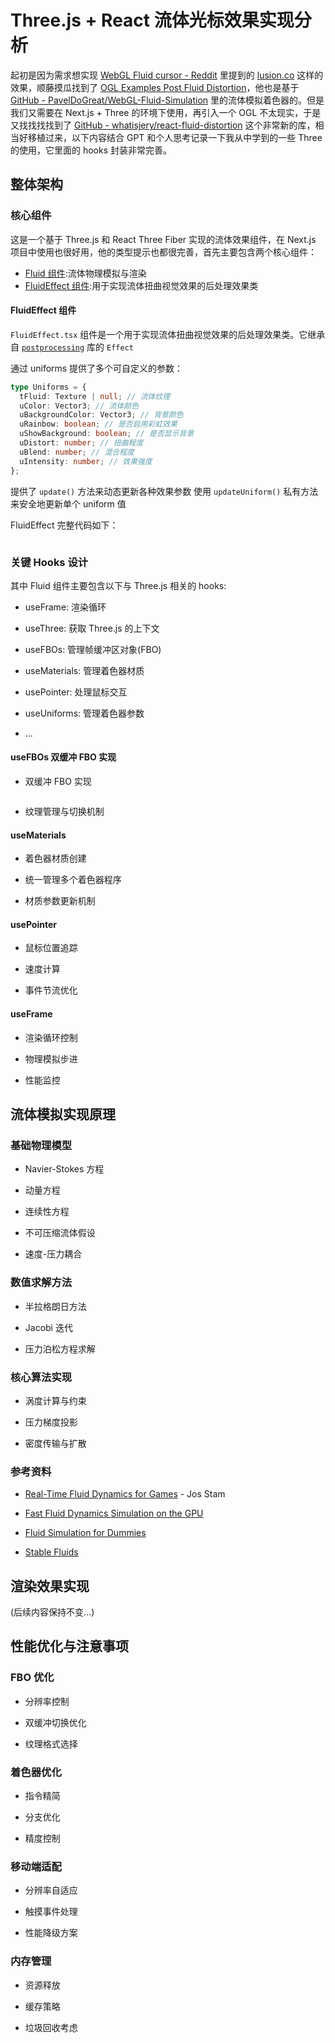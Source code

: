 # Three.js + React 流体光标效果实现分析

起初是因为需求想实现 [WebGL Fluid cursor - Reddit](https://www.reddit.com/r/webgl/comments/17kmm0z/webgl_fluid_cursor/) 里提到的 [lusion.co](https://lusion.co/) 这样的效果，顺藤摸瓜找到了 [OGL Examples Post Fluid Distortion](https://oframe.github.io/ogl/examples/?src=post-fluid-distortion.html)，他也是基于 [GitHub - PavelDoGreat/WebGL-Fluid-Simulation](https://github.com/PavelDoGreat/WebGL-Fluid-Simulation) 里的流体模拟着色器的。但是我们又需要在 Next.js + Three 的环境下使用，再引入一个 OGL 不太现实，于是又找找找找到了 [GitHub - whatisjery/react-fluid-distortion](https://github.com/whatisjery/react-fluid-distortion) 这个非常新的库，相当好移植过来，以下内容结合 GPT 和个人思考记录一下我从中学到的一些 Three 的使用，它里面的 hooks 封装非常完善。

## 整体架构

### 核心组件

这是一个基于 Three.js 和 React Three Fiber 实现的流体效果组件，在 Next.js 项目中使用也很好用，他的类型提示也都很完善，首先主要包含两个核心组件：

- [Fluid 组件](https://github.com/whatisjery/react-fluid-distortion/blob/main/lib/Fluid.tsx):流体物理模拟与渲染
- [FluidEffect 组件](https://github.com/whatisjery/react-fluid-distortion/blob/main/lib/effect/FluidEffect.tsx):用于实现流体扭曲视觉效果的后处理效果类

#### FluidEffect 组件

`FluidEffect.tsx` 组件是一个用于实现流体扭曲视觉效果的后处理效果类。它继承自 [`postprocessing`](https://github.com/pmndrs/postprocessing) 库的 `Effect`

通过 uniforms 提供了多个可自定义的参数：

```typescript
type Uniforms = {
  tFluid: Texture | null; // 流体纹理
  uColor: Vector3; // 流体颜色
  uBackgroundColor: Vector3; // 背景颜色
  uRainbow: boolean; // 是否启用彩虹效果
  uShowBackground: boolean; // 是否显示背景
  uDistort: number; // 扭曲程度
  uBlend: number; // 混合程度
  uIntensity: number; // 效果强度
};
```

提供了 `update()` 方法来动态更新各种效果参数
使用 `updateUniform()` 私有方法来安全地更新单个 uniform 值

FluidEffect 完整代码如下：

```tsx

```

### 关键 Hooks 设计

其中 Fluid 组件主要包含以下与 Three.js 相关的 hooks:

- useFrame: 渲染循环

- useThree: 获取 Three.js 的上下文

- useFBOs: 管理帧缓冲区对象(FBO)

- useMaterials: 管理着色器材质

- usePointer: 处理鼠标交互

- useUniforms: 管理着色器参数

- ...

#### useFBOs 双缓冲 FBO 实现

- 双缓冲 FBO 实现

```tsx

```

- 纹理管理与切换机制

#### useMaterials

- 着色器材质创建

- 统一管理多个着色器程序

- 材质参数更新机制

#### usePointer

- 鼠标位置追踪

- 速度计算

- 事件节流优化

#### useFrame

- 渲染循环控制

- 物理模拟步进

- 性能监控

## 流体模拟实现原理

### 基础物理模型

- Navier-Stokes 方程

- 动量方程

- 连续性方程

- 不可压缩流体假设

- 速度-压力耦合

### 数值求解方法

- 半拉格朗日方法

- Jacobi 迭代

- 压力泊松方程求解

### 核心算法实现

- 涡度计算与约束

- 压力梯度投影

- 密度传输与扩散

### 参考资料

- [Real-Time Fluid Dynamics for Games](https://www.dgp.toronto.edu/public_user/stam/reality/Research/pdf/GDC03.pdf) - Jos Stam

- [Fast Fluid Dynamics Simulation on the GPU](https://developer.nvidia.com/gpugems/gpugems/part-vi-beyond-triangles/chapter-38-fast-fluid-dynamics-simulation-gpu)

- [Fluid Simulation for Dummies](https://mikeash.com/pyblog/fluid-simulation-for-dummies.html)

- [Stable Fluids](https://www.dgp.toronto.edu/public_user/stam/reality/Research/pdf/ns.pdf)

## 渲染效果实现

(后续内容保持不变...)

## 性能优化与注意事项

### FBO 优化

- 分辨率控制

- 双缓冲切换优化

- 纹理格式选择

### 着色器优化

- 指令精简

- 分支优化

- 精度控制

### 移动端适配

- 分辨率自适应

- 触摸事件处理

- 性能降级方案

### 内存管理

- 资源释放

- 缓存策略

- 垃圾回收考虑
